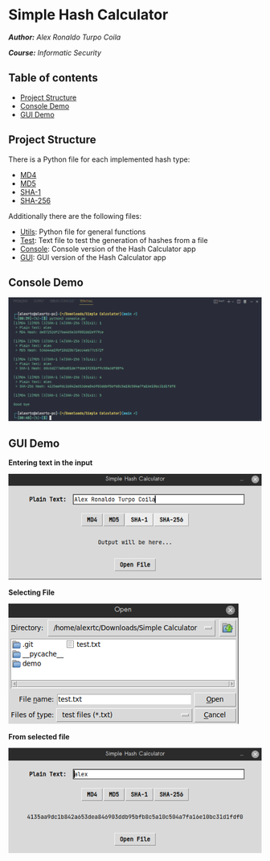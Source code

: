 # Simple Hash Calculator

_**Author:** Alex Ronaldo Turpo Coila_

_**Course:** Informatic Security_

## Table of contents

- [Project Structure](#project-structure)
- [Console Demo](#console-demo)
- [GUI Demo](#gui-demo)

## Project Structure

There is a Python file for each implemented hash type:

- [MD4](./md4.py)
- [MD5](./md5.py)
- [SHA-1](./sha1.py)
- [SHA-256](./sha256.py)

Additionally there are the following files:

- [Utils](./utils.py): Python file for general functions
- [Test](./test.txt): Text file to test the generation of hashes from a file
- [Console](./console.py): Console version of the Hash Calculator app
- [GUI](./gui.py): GUI version of the Hash Calculator app

## Console Demo

![Console Demo](./demo/console-demo.png)

## GUI Demo

**Entering text in the input**

![By input](./demo/gui-demo-by-input.png)

**Selecting File**

![Selecting file](./demo/gui-demo-select-file.png)

**From selected file**

![By file](./demo/gui-demo-by-file.png)
